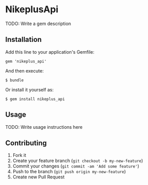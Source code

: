 # NikeplusApi

TODO: Write a gem description

## Installation

Add this line to your application's Gemfile:

    gem 'nikeplus_api'

And then execute:

    $ bundle

Or install it yourself as:

    $ gem install nikeplus_api

## Usage

TODO: Write usage instructions here

## Contributing

1. Fork it
2. Create your feature branch (`git checkout -b my-new-feature`)
3. Commit your changes (`git commit -am 'Add some feature'`)
4. Push to the branch (`git push origin my-new-feature`)
5. Create new Pull Request
